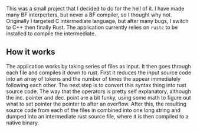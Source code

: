 This was a small project that I decided to do for the hell of it. I have made many BF interperters, but never a BF compiler, so I thought why not.
Originally I targeted C intermediate language, but after many bugs, I switch to C++ then finally Rust. The application currently relies on `rustc` 
to be installed to compile the intermediate.
## How it works
The application works by taking series of files as input. It then goes through each file and compiles it down to rust. First it reduces the input source code
into an array of tokens and the number of times the appear immediately following each other. The next step is to convert this syntax thing into rust source code.
The way that the operators is pretty self explanatory, although the inc. pointer and dec. point are a bit funky, using some math to figure out what to set pointer
the pointer to after an overflow. After this, the resulting source code from each of the files in combined into one long string and dumped into an intermediate rust
source file, where it is then compiled to a native binary.
